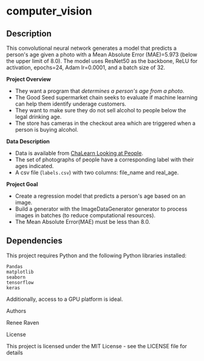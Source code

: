 # computer_vision

## Description

This convolutional neural network generates a model that predicts a person's age given a photo with a Mean Absolute Error (MAE)=5.973 (below the upper limit of 8.0). The model uses ResNet50 as the backbone, ReLU for activation, epochs=24, Adam lr=0.0001, and a batch size of 32. 

__Project Overview__
- They want a program that *determines a person's age from a photo*.
- The Good Seed supermarket chain seeks to evaluate if machine learning can help them identify underage customers. 
- They want to make sure they do not sell alcohol to people below the legal drinking age.
- The store has cameras in the checkout area which are triggered when a person is buying alcohol.

__Data Description__
- Data is available from [ChaLearn Looking at People](https://gesture.chalearn.org).
- The set of photographs of people have a corresponding label with their ages indicated.
- A csv file (`labels.csv`) with two columns: file_name and real_age.

__Project Goal__
- Create a regression model that predicts a person's age based on an image.
- Build a generator with the ImageDataGenerator generator to process images in batches (to reduce computational resources).
- The Mean Absolute Error(MAE) must be less than 8.0.

## Dependencies
This project requires Python and the following Python libraries installed:

    Pandas
    matplotlib
    seaborn
    tensorflow
    keras
    
Additionally, access to a GPU platform is ideal.

Authors

Renee Raven

License

This project is licensed under the MIT License - see the LICENSE file for details

